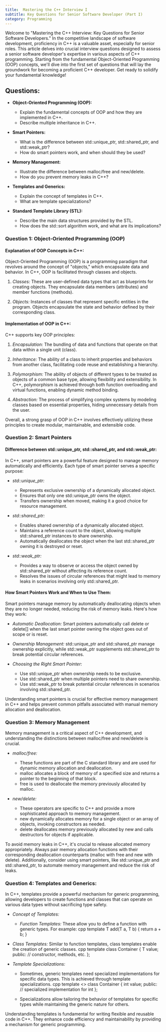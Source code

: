 ```yaml
---
title:  Mastering the C++ Interview I
subtitle: Key Questions for Senior Software Developer (Part I)
category: Programming
---
```


Welcome to "Mastering the C++ Interview: Key Questions for Senior Software Developers." In the competitive landscape of software development, proficiency in C++ is a valuable asset, especially for senior roles. This article delves into crucial interview questions designed to assess a senior software developer's expertise in various aspects of C++ programming. Starting from the fundamental Object-Oriented Programming (OOP) concepts, we'll dive into the first set of questions that will lay the groundwork for becoming a proficient C++ developer. Get ready to solidify your fundamental knowledge!


## Questions:

* **Object-Oriented Programming (OOP):**
   * Explain the fundamental concepts of OOP and how they are implemented in C++.
   * Describe multiple inheritance in C++.

* **Smart Pointers:**
   * What is the difference between std::unique_ptr, std::shared_ptr, and std::weak_ptr?
   * How do smart pointers work, and when should they be used?

* **Memory Management:**   
   * Illustrate the difference between malloc/free and new/delete.
   * How do you prevent memory leaks in C++?

* **Templates and Generics:**
   * Explain the concept of templates in C++.
   * What are template specializations?

* **Standard Template Library (STL):**
   * Describe the main data structures provided by the STL.
   * How does the std::sort algorithm work, and what are its implications?
   
### Question 1: Object-Oriented Programming (OOP)

#### Explanation of OOP Concepts in C++:
Object-Oriented Programming (OOP) is a programming paradigm that revolves around the concept of "objects," which encapsulate data and behavior. In C++, OOP is facilitated through classes and objects.

1. *Classes:* These are user-defined data types that act as blueprints for creating objects. They encapsulate data members (attributes) and member functions (methods).

2. *Objects:* Instances of classes that represent specific entities in the program. Objects encapsulate the state and behavior defined by their corresponding class.

#### Implementation of OOP in C++:
C++ supports key OOP principles:

1. *Encapsulation:* The bundling of data and functions that operate on that data within a single unit (class).

2. *Inheritance:* The ability of a class to inherit properties and behaviors from another class, facilitating code reuse and establishing a hierarchy.

3. *Polymorphism:* The ability of objects of different types to be treated as objects of a common base type, allowing flexibility and extensibility. In C++, polymorphism is achieved through both function overloading and virtual functions, enabling dynamic method binding.

4. *Abstraction:* The process of simplifying complex systems by modeling classes based on essential properties, hiding unnecessary details from the user.

Overall, a strong grasp of OOP in C++ involves effectively utilizing these principles to create modular, maintainable, and extensible code.

### Question 2: Smart Pointers

#### Difference between std::unique_ptr, std::shared_ptr, and std::weak_ptr:
In C++, smart pointers are a powerful feature designed to manage memory automatically and efficiently. Each type of smart pointer serves a specific purpose:

* *std::unique_ptr:*
   - Represents exclusive ownership of a dynamically allocated object.
   - Ensures that only one std::unique_ptr owns the object.
   - Transfers ownership when moved, making it a good choice for resource management.

* *std::shared_ptr:*
   - Enables shared ownership of a dynamically allocated object.
   - Maintains a reference count to the object, allowing multiple std::shared_ptr instances to share ownership.
   - Automatically deallocates the object when the last std::shared_ptr owning it is destroyed or reset.

* *std::weak_ptr:*
   * Provides a way to observe or access the object owned by std::shared_ptr without affecting its reference count.
   * Resolves the issues of circular references that might lead to memory leaks in scenarios involving only std::shared_ptr.

#### How Smart Pointers Work and When to Use Them:
Smart pointers manage memory by automatically deallocating objects when they are no longer needed, reducing the risk of memory leaks. Here's how they work:

- *Automatic Deallocation:* Smart pointers automatically call delete or delete[] when the last smart pointer owning the object goes out of scope or is reset.

- *Ownership Management:* std::unique_ptr and std::shared_ptr manage ownership explicitly, while std::weak_ptr supplements std::shared_ptr to break potential circular references.

- *Choosing the Right Smart Pointer:*
  - Use std::unique_ptr when ownership needs to be exclusive.
  - Use std::shared_ptr when multiple pointers need to share ownership.
  - Use std::weak_ptr to break potential circular references in scenarios involving std::shared_ptr.

Understanding smart pointers is crucial for effective memory management in C++ and helps prevent common pitfalls associated with manual memory allocation and deallocation.

### Question 3: Memory Management

Memory management is a critical aspect of C++ development, and understanding the distinctions between malloc/free and new/delete is crucial.

- *malloc/free:*
     - These functions are part of the C standard library and are used for dynamic memory allocation and deallocation.
     - malloc allocates a block of memory of a specified size and returns a pointer to the beginning of that block.
     - free is used to deallocate the memory previously allocated by malloc.

- *new/delete:*
  - These operators are specific to C++ and provide a more sophisticated approach to memory management.
  - new dynamically allocates memory for a single object or an array of objects, invoking constructors as needed.
  - delete deallocates memory previously allocated by new and calls destructors for objects if applicable.

To avoid memory leaks in C++, it's crucial to release allocated memory appropriately. Always pair memory allocation functions with their corresponding deallocation counterparts (malloc with free and new with delete). Additionally, consider using smart pointers, like std::unique_ptr and std::shared_ptr, to automate memory management and reduce the risk of leaks.


### Question 4:  Templates and Generics:
In C++, templates provide a powerful mechanism for generic programming, allowing developers to create functions and classes that can operate on various data types without sacrificing type safety.

- *Concept of Templates:*
  - *Function Templates:* These allow you to define a function with generic types. For example:
       cpp
       template <typename T>
       T add(T a, T b) {
           return a + b;
       }

- *Class Templates:* Similar to function templates, class templates enable the creation of generic classes.
       cpp
       template <typename T>
       class Container {
           T value;
       public:
           // constructor, methods, etc.
       };
       

- *Template Specializations:*
  - Sometimes, generic templates need specialized implementations for specific data types. This is achieved through template specializations.
       cpp
       template <>
       class Container<int> {
           int value;
       public:
           // specialized implementation for int
       };
       
  - Specializations allow tailoring the behavior of templates for specific types while maintaining the generic nature for others.

Understanding templates is fundamental for writing flexible and reusable code in C++. They enhance code efficiency and maintainability by providing a mechanism for generic programming.
